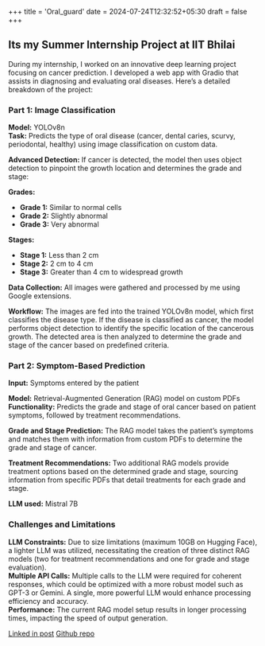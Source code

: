 +++
title = 'Oral_guard'
date = 2024-07-24T12:32:52+05:30
draft = false
+++

## Its my Summer Internship Project at IIT Bhilai

During my internship, I worked on an innovative deep learning project focusing on cancer prediction. I developed a web app with Gradio that assists in diagnosing and evaluating oral diseases. Here’s a detailed breakdown of the project:

### Part 1: Image Classification

**Model:** YOLOv8n  
**Task:** Predicts the type of oral disease (cancer, dental caries, scurvy, periodontal, healthy) using image classification on custom data.

**Advanced Detection:** If cancer is detected, the model then uses object detection to pinpoint the growth location and determines the grade and stage:

**Grades:**

- **Grade 1:** Similar to normal cells
- **Grade 2:** Slightly abnormal
- **Grade 3:** Very abnormal

**Stages:**

- **Stage 1:** Less than 2 cm
- **Stage 2:** 2 cm to 4 cm
- **Stage 3:** Greater than 4 cm to widespread growth

**Data Collection:** All images were gathered and processed by me using Google extensions.

**Workflow:** The images are fed into the trained YOLOv8n model, which first classifies the disease type. If the disease is classified as cancer, the model performs object detection to identify the specific location of the cancerous growth. The detected area is then analyzed to determine the grade and stage of the cancer based on predefined criteria.

### Part 2: Symptom-Based Prediction

**Input:** Symptoms entered by the patient

**Model:** Retrieval-Augmented Generation (RAG) model on custom PDFs  
**Functionality:** Predicts the grade and stage of oral cancer based on patient symptoms, followed by treatment recommendations.

**Grade and Stage Prediction:** The RAG model takes the patient’s symptoms and matches them with information from custom PDFs to determine the grade and stage of cancer.

**Treatment Recommendations:** Two additional RAG models provide treatment options based on the determined grade and stage, sourcing information from specific PDFs that detail treatments for each grade and stage.

**LLM used:** Mistral 7B

### Challenges and Limitations

**LLM Constraints:** Due to size limitations (maximum 10GB on Hugging Face), a lighter LLM was utilized, necessitating the creation of three distinct RAG models (two for treatment recommendations and one for grade and stage evaluation).  
**Multiple API Calls:** Multiple calls to the LLM were required for coherent responses, which could be optimized with a more robust model such as GPT-3 or Gemini. A single, more powerful LLM would enhance processing efficiency and accuracy.  
**Performance:** The current RAG model setup results in longer processing times, impacting the speed of output generation.

[Linked in post](https://www.linkedin.com/posts/manodeep-ray-346b3b294_deeplearning-cancerprediction-ai-activity-7219962641518067712--nht?utm_source=share&utm_medium=member_desktop)
[Github repo ](https://github.com/Manodeepray/oral_health_ai)
